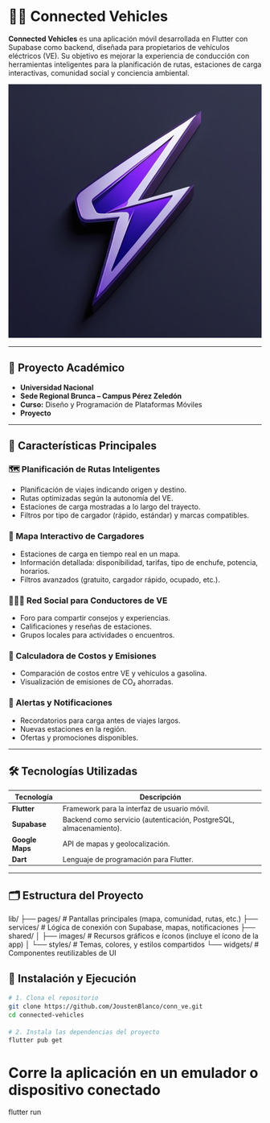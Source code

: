 # 🚗🔋 Connected Vehicles

**Connected Vehicles** es una aplicación móvil desarrollada en Flutter con Supabase como backend, diseñada para propietarios de vehículos eléctricos (VE). Su objetivo es mejorar la experiencia de conducción con herramientas inteligentes para la planificación de rutas, estaciones de carga interactivas, comunidad social y conciencia ambiental.

![App Icon](lib/shared/images/logoCV.png)

---

## 🏫 Proyecto Académico

- **Universidad Nacional**
- **Sede Regional Brunca – Campus Pérez Zeledón**
- **Curso:** Diseño y Programación de Plataformas Móviles
- **Proyecto**

---

## 📱 Características Principales

### 🗺️ Planificación de Rutas Inteligentes

- Planificación de viajes indicando origen y destino.
- Rutas optimizadas según la autonomía del VE.
- Estaciones de carga mostradas a lo largo del trayecto.
- Filtros por tipo de cargador (rápido, estándar) y marcas compatibles.

### 📍 Mapa Interactivo de Cargadores

- Estaciones de carga en tiempo real en un mapa.
- Información detallada: disponibilidad, tarifas, tipo de enchufe, potencia, horarios.
- Filtros avanzados (gratuito, cargador rápido, ocupado, etc.).

### 🧑‍🤝‍🧑 Red Social para Conductores de VE

- Foro para compartir consejos y experiencias.
- Calificaciones y reseñas de estaciones.
- Grupos locales para actividades o encuentros.

### 💸 Calculadora de Costos y Emisiones

- Comparación de costos entre VE y vehículos a gasolina.
- Visualización de emisiones de CO₂ ahorradas.

### 🔔 Alertas y Notificaciones

- Recordatorios para carga antes de viajes largos.
- Nuevas estaciones en la región.
- Ofertas y promociones disponibles.

---

## 🛠️ Tecnologías Utilizadas

| Tecnología      | Descripción                                                        |
| --------------- | ------------------------------------------------------------------ |
| **Flutter**     | Framework para la interfaz de usuario móvil.                       |
| **Supabase**    | Backend como servicio (autenticación, PostgreSQL, almacenamiento). |
| **Google Maps** | API de mapas y geolocalización.                                    |
| **Dart**        | Lenguaje de programación para Flutter.                             |

---

## 🗂️ Estructura del Proyecto

lib/
├── pages/ # Pantallas principales (mapa, comunidad, rutas, etc.)
├── services/ # Lógica de conexión con Supabase, mapas, notificaciones
├── shared/
│ ├── images/ # Recursos gráficos e íconos (incluye el ícono de la app)
│ └── styles/ # Temas, colores, y estilos compartidos
└── widgets/ # Componentes reutilizables de UI

## 🚀 Instalación y Ejecución

```bash
# 1. Clona el repositorio
git clone https://github.com/JoustenBlanco/conn_ve.git
cd connected-vehicles

# 2. Instala las dependencias del proyecto
flutter pub get
```

# Corre la aplicación en un emulador o dispositivo conectado

flutter run
